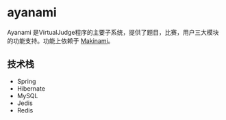 # ayanami

Ayanami 是VirtualJudge程序的主要子系统，提供了题目，比赛，用户三大模块的功能支持。功能上依赖于 [Makinami](https://github.com/Codehypo/makinami)。

## 技术栈

 + Spring
 + Hibernate
 + MySQL
 + Jedis
 + Redis
